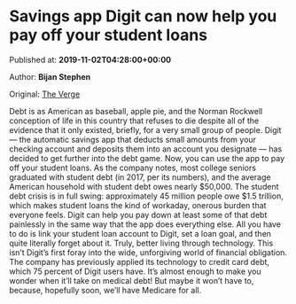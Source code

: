 
# Savings app Digit can now help you pay off your student loans

Published at: **2019-11-02T04:28:00+00:00**

Author: **Bijan Stephen**

Original: [The Verge](https://www.theverge.com/2019/11/1/20943665/digit-savings-student-loan-crisis-college-debt)

Debt is as American as baseball, apple pie, and the Norman Rockwell conception of life in this country that refuses to die despite all of the evidence that it only existed, briefly, for a very small group of people. Digit — the automatic savings app that deducts small amounts from your checking account and deposits them into an account you designate — has decided to get further into the debt game. Now, you can use the app to pay off your student loans.
As the company notes, most college seniors graduated with student debt (in 2017, per its numbers), and the average American household with student debt owes nearly $50,000. The student debt crisis is in full swing: approximately 45 million people owe $1.5 trillion, which makes student loans the kind of workaday, onerous burden that everyone feels.
Digit can help you pay down at least some of that debt painlessly in the same way that the app does everything else. All you have to do is link your student loan account to Digit, set a loan goal, and then quite literally forget about it. Truly, better living through technology.
This isn’t Digit’s first foray into the wide, unforgiving world of financial obligation. The company has previously applied its technology to credit card debt, which 75 percent of Digit users have. It’s almost enough to make you wonder when it’ll take on medical debt! But maybe it won’t have to, because, hopefully soon, we’ll have Medicare for all.

